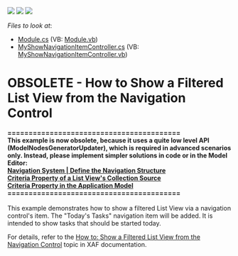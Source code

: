 <!-- default badges list -->
![](https://img.shields.io/endpoint?url=https://codecentral.devexpress.com/api/v1/VersionRange/134576487/11.2.5%2B)
[![](https://img.shields.io/badge/Open_in_DevExpress_Support_Center-FF7200?style=flat-square&logo=DevExpress&logoColor=white)](https://supportcenter.devexpress.com/ticket/details/E247)
[![](https://img.shields.io/badge/📖_How_to_use_DevExpress_Examples-e9f6fc?style=flat-square)](https://docs.devexpress.com/GeneralInformation/403183)
<!-- default badges end -->
<!-- default file list -->
*Files to look at*:

* [Module.cs](./CS/FilteredListViewNavigationControl.Module/Module.cs) (VB: [Module.vb](./VB/FilteredListViewNavigationControl.Module/Module.vb))
* [MyShowNavigationItemController.cs](./CS/FilteredListViewNavigationControl.Module/MyShowNavigationItemController.cs) (VB: [MyShowNavigationItemController.vb](./VB/FilteredListViewNavigationControl.Module/MyShowNavigationItemController.vb))
<!-- default file list end -->
# OBSOLETE - How to Show a Filtered List View from the Navigation Control


<p><strong>=========================================</strong><br><strong>This example is now obsolete, because it uses a quite low level API (ModelNodesGeneratorUpdater), which is required in advanced scenarios only. Instead, please implement simpler solutions in code or in the Model Editor:</strong><br><strong><a href="https://documentation.devexpress.com/eXpressAppFramework/CustomDocument113198.aspx">Navigation System | Define the Navigation Structure</a><a href="https://documentation.devexpress.com/eXpressAppFramework/CustomDocument112988.aspx"> <br>Criteria Property of a List View's Collection Source</a></strong><br><strong><a href="https://documentation.devexpress.com/eXpressAppFramework/CustomDocument112990.aspx">Criteria Property in the Application Model</a> </strong><br><strong>=========================================</strong><br><br>This example demonstrates how to show a filtered List View via a navigation control's item. The "Today's Tasks" navigation item will be added. It is intended to show tasks that should be started today.</p>
<p>For details, refer to the <a href="http://documentation.devexpress.com/#Xaf/CustomDocument2918">How to: Show a Filtered List View from the Navigation Control</a> topic in XAF documentation.</p>

<br/>



